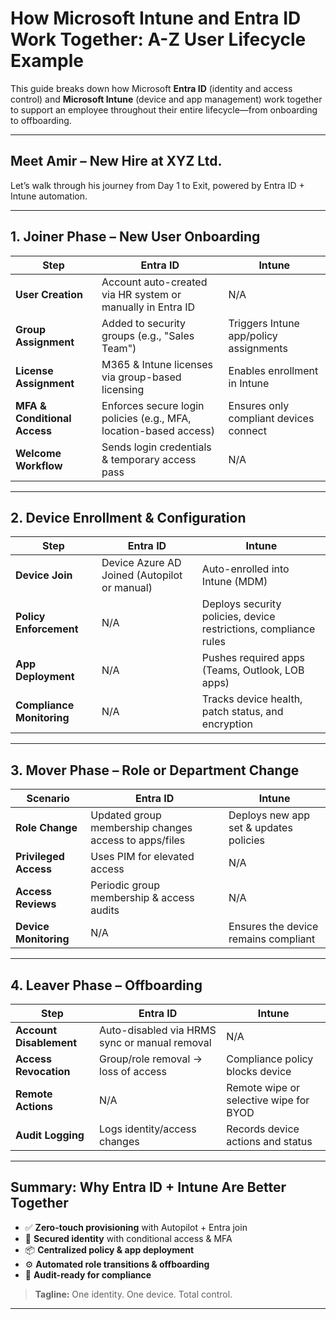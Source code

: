 # How Microsoft Intune and Entra ID Work Together: A-Z User Lifecycle Example
This guide breaks down how Microsoft **Entra ID** (identity and access control) and **Microsoft Intune** (device and app management) work together to support an employee throughout their entire lifecycle—from onboarding to offboarding.

---

## Meet Amir – New Hire at XYZ Ltd.

Let’s walk through his journey from Day 1 to Exit, powered by Entra ID + Intune automation.

---

## 1. Joiner Phase – New User Onboarding

| Step | Entra ID | Intune |
|------|----------|--------|
| **User Creation** | Account auto-created via HR system or manually in Entra ID | N/A |
| **Group Assignment** | Added to security groups (e.g., "Sales Team") | Triggers Intune app/policy assignments |
| **License Assignment** | M365 & Intune licenses via group-based licensing | Enables enrollment in Intune |
| **MFA & Conditional Access** | Enforces secure login policies (e.g., MFA, location-based access) | Ensures only compliant devices connect |
| **Welcome Workflow** | Sends login credentials & temporary access pass | N/A |

---

## 2. Device Enrollment & Configuration

| Step | Entra ID | Intune |
|------|----------|--------|
| **Device Join** | Device Azure AD Joined (Autopilot or manual) | Auto-enrolled into Intune (MDM) |
| **Policy Enforcement** | N/A | Deploys security policies, device restrictions, compliance rules |
| **App Deployment** | N/A | Pushes required apps (Teams, Outlook, LOB apps) |
| **Compliance Monitoring** | N/A | Tracks device health, patch status, and encryption |

---

## 3. Mover Phase – Role or Department Change

| Scenario | Entra ID | Intune |
|----------|----------|--------|
| **Role Change** | Updated group membership changes access to apps/files | Deploys new app set & updates policies |
| **Privileged Access** | Uses PIM for elevated access | N/A |
| **Access Reviews** | Periodic group membership & access audits | N/A |
| **Device Monitoring** | N/A | Ensures the device remains compliant |

---

## 4. Leaver Phase – Offboarding

| Step | Entra ID | Intune |
|------|----------|--------|
| **Account Disablement** | Auto-disabled via HRMS sync or manual removal | N/A |
| **Access Revocation** | Group/role removal → loss of access | Compliance policy blocks device |
| **Remote Actions** | N/A | Remote wipe or selective wipe for BYOD |
| **Audit Logging** | Logs identity/access changes | Records device actions and status |

---

## Summary: Why Entra ID + Intune Are Better Together

- ✅ **Zero-touch provisioning** with Autopilot + Entra join
- 🔐 **Secured identity** with conditional access & MFA
- 📦 **Centralized policy & app deployment**
- ⚙️ **Automated role transitions & offboarding**
- 🧾 **Audit-ready for compliance**

> **Tagline:** One identity. One device. Total control.

---

